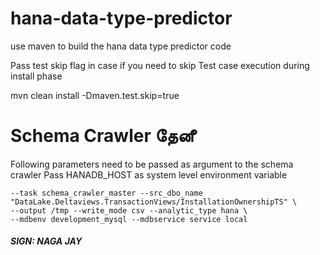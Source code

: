 # hana-data-type-predictor


use maven to build the hana data type predictor code

Pass test skip flag in case if you need to skip Test case execution during install phase

mvn clean install -Dmaven.test.skip=true

# Schema Crawler தேனீ

Following parameters need to be passed as argument to the schema crawler 
Pass HANADB_HOST as system level environment variable

```
--task schema_crawler_master --src_dbo_name "DataLake.Deltaviews.TransactionViews/InstallationOwnershipTS" \
--output /tmp --write_mode csv --analytic_type hana \
--mdbenv development_mysql --mdbservice service local 
```


##### SIGN: NAGA JAY
